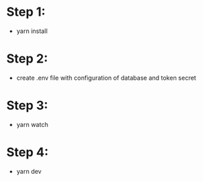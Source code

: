 # Step 1:
- yarn install
# Step 2:
- create .env file with configuration of database and token secret
# Step 3:
- yarn watch 
# Step 4:
- yarn dev